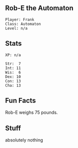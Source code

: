 
## Rob-E the Automaton

    Player: Frank
    Class: Automaton
    Level: n/a

## Stats

    XP: n/a

    Str:  7
    Int: 11
    Wis:  6
    Dex: 10
    Con: 13
    Cha: 13

## Fun Facts

Rob-E weighs 75 pounds.

## Stuff

absolutely nothing

